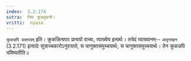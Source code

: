 ```yaml
---
index:  3.2.174
sutra:  भियः क्रुक्लुकनौ।
vritti:  nyasa
---
```


`क्रुकन्नपि वक्तव्यम्` इति। क्रुकन्नित्यपरः प्रत्ययो वाच्यः, व्याख्येय इत्यर्थः। तत्रेदं व्याख्यानम्-- `आदृगमहन` (3.2.171) इत्यादेः सूत्राच्चकारोऽनुवत्र्तते, स चानुक्तसमुच्चयार्थः, स चानुक्तसमुच्चयार्थः। तेन क्रुकन्नपि भविष्यतीति॥

